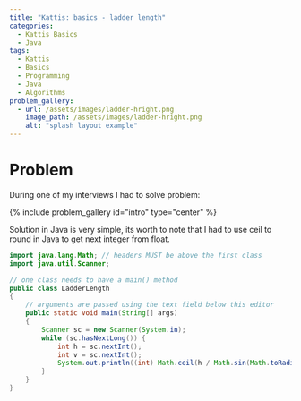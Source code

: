 ```yaml
---
title: "Kattis: basics - ladder length"
categories:
  - Kattis Basics
  - Java
tags:
  - Kattis
  - Basics
  - Programming
  - Java
  - Algorithms
problem_gallery:
  - url: /assets/images/ladder-hright.png
    image_path: /assets/images/ladder-hright.png
    alt: "splash layout example"
---
```


# Problem
 
During one of my interviews I had to solve problem:

{% include problem_gallery id="intro" type="center" %}


Solution in Java is very simple, its worth to note that I had to use ceil to round in Java to get next integer from float. 

```java 
import java.lang.Math; // headers MUST be above the first class
import java.util.Scanner;

// one class needs to have a main() method
public class LadderLength
{
    // arguments are passed using the text field below this editor
    public static void main(String[] args)
    {
        Scanner sc = new Scanner(System.in);
        while (sc.hasNextLong()) {
            int h = sc.nextInt();
            int v = sc.nextInt();
            System.out.println((int) Math.ceil(h / Math.sin(Math.toRadians(v))));
        }
    }
}

```